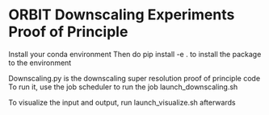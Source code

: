 # ORBIT Downscaling Experiments Proof of Principle
Install your conda environment
Then do pip install -e . to install the package to the environment

Downscaling.py is the downscaling super resolution proof of principle code
To run it, use the job scheduler to run the job launch_downscaling.sh

To visualize the input and output, run launch_visualize.sh afterwards
